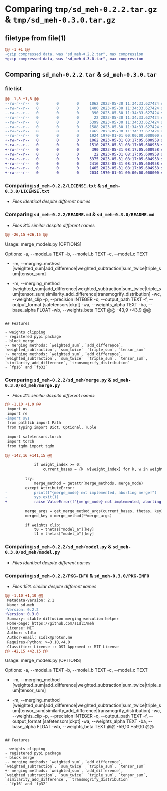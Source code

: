 # Comparing `tmp/sd_meh-0.2.2.tar.gz` & `tmp/sd_meh-0.3.0.tar.gz`

## filetype from file(1)

```diff
@@ -1 +1 @@
-gzip compressed data, was "sd_meh-0.2.2.tar", max compression
+gzip compressed data, was "sd_meh-0.3.0.tar", max compression
```

## Comparing `sd_meh-0.2.2.tar` & `sd_meh-0.3.0.tar`

### file list

```diff
@@ -1,8 +1,8 @@
--rw-r--r--   0        0        0     1062 2023-05-30 11:34:33.627424 sd_meh-0.2.2/LICENSE.txt
--rw-r--r--   0        0        0     1400 2023-05-30 11:34:33.627424 sd_meh-0.2.2/README.md
--rw-r--r--   0        0        0      390 2023-05-30 11:34:33.627424 sd_meh-0.2.2/pyproject.toml
--rw-r--r--   0        0        0       22 2023-05-30 11:34:33.627424 sd_meh-0.2.2/sd_meh/__init__.py
--rw-r--r--   0        0        0     5399 2023-05-30 11:34:33.627424 sd_meh-0.2.2/sd_meh/merge.py
--rw-r--r--   0        0        0     1588 2023-05-30 11:34:33.627424 sd_meh-0.2.2/sd_meh/merge_methods.py
--rw-r--r--   0        0        0     1465 2023-05-30 11:34:33.627424 sd_meh-0.2.2/sd_meh/model.py
--rw-r--r--   0        0        0     1924 1970-01-01 00:00:00.000000 sd_meh-0.2.2/PKG-INFO
+-rw-r--r--   0        0        0     1062 2023-05-31 08:17:05.600958 sd_meh-0.3.0/LICENSE.txt
+-rw-r--r--   0        0        0     1510 2023-05-31 08:17:05.600958 sd_meh-0.3.0/README.md
+-rw-r--r--   0        0        0      390 2023-05-31 08:17:05.600958 sd_meh-0.3.0/pyproject.toml
+-rw-r--r--   0        0        0       22 2023-05-31 08:17:05.600958 sd_meh-0.3.0/sd_meh/__init__.py
+-rw-r--r--   0        0        0     5375 2023-05-31 08:17:05.604958 sd_meh-0.3.0/sd_meh/merge.py
+-rw-r--r--   0        0        0     2416 2023-05-31 08:17:05.604958 sd_meh-0.3.0/sd_meh/merge_methods.py
+-rw-r--r--   0        0        0     1465 2023-05-31 08:17:05.604958 sd_meh-0.3.0/sd_meh/model.py
+-rw-r--r--   0        0        0     2034 1970-01-01 00:00:00.000000 sd_meh-0.3.0/PKG-INFO
```

### Comparing `sd_meh-0.2.2/LICENSE.txt` & `sd_meh-0.3.0/LICENSE.txt`

 * *Files identical despite different names*

### Comparing `sd_meh-0.2.2/README.md` & `sd_meh-0.3.0/README.md`

 * *Files 8% similar despite different names*

```diff
@@ -26,15 +26,15 @@
 ```
 Usage: merge_models.py [OPTIONS]
 
 Options:
   -a, --model_a TEXT
   -b, --model_b TEXT
   -c, --model_c TEXT
-  -m, --merging_method [weighted_sum|add_difference|weighted_subtraction|sum_twice|triple_sum|tensor_sum]
+  -m, --merging_method [weighted_sum|add_difference|weighted_subtraction|sum_twice|triple_sum|tensor_sum|similarity_add_difference|transmogrify_distribution]
   -wc, --weights_clip
   -p, --precision INTEGER
   -o, --output_path TEXT
   -f, --output_format [safetensors|ckpt]
   -wa, --weights_alpha TEXT
   -ba, --base_alpha FLOAT
   -wb, --weights_beta TEXT
@@ -43,9 +43,9 @@
 ```
 
 ## Features
 
 - weights clipping
 - registered pypi package
 - block merge
-- merging methods: `weighted_sum`, `add_difference`, `weighted_subtraction`, `sum_twice`, `triple_sum`, `tensor_sum`
+- merging methods: `weighted_sum`, `add_difference`, `weighted_subtraction`, `sum_twice`, `triple_sum`, `tensor_sum`, `similarity_add_difference`, `transmogrify_distribution`
 - `fp16` and `fp32`
```

### Comparing `sd_meh-0.2.2/sd_meh/merge.py` & `sd_meh-0.3.0/sd_meh/merge.py`

 * *Files 2% similar despite different names*

```diff
@@ -1,10 +1,9 @@
 import os
 import re
-import sys
 from pathlib import Path
 from typing import Dict, Optional, Tuple
 
 import safetensors.torch
 import torch
 from tqdm import tqdm
 
@@ -142,16 +141,15 @@
 
             if weight_index >= 0:
                 current_bases = {k: w[weight_index] for k, w in weights.items()}
 
         try:
             merge_method = getattr(merge_methods, merge_mode)
         except AttributeError:
-            print(f"{merge_mode} not implemented, aborting merge!")
-            sys.exit(1)
+            raise ValueError(f"{merge_mode} not implemented, aborting merge!")
 
         merge_args = get_merge_method_args(current_bases, thetas, key)
         merged_key = merge_method(**merge_args)
 
         if weights_clip:
             t0 = thetas["model_a"][key]
             t1 = thetas["model_b"][key]
```

### Comparing `sd_meh-0.2.2/sd_meh/model.py` & `sd_meh-0.3.0/sd_meh/model.py`

 * *Files identical despite different names*

### Comparing `sd_meh-0.2.2/PKG-INFO` & `sd_meh-0.3.0/PKG-INFO`

 * *Files 15% similar despite different names*

```diff
@@ -1,10 +1,10 @@
 Metadata-Version: 2.1
 Name: sd-meh
-Version: 0.2.2
+Version: 0.3.0
 Summary: stable diffusion merging execution helper
 Home-page: https://github.com/s1dlx/meh
 License: MIT
 Author: s1dlx
 Author-email: s1dlx@proton.me
 Requires-Python: >=3.10,<4.0
 Classifier: License :: OSI Approved :: MIT License
@@ -42,15 +42,15 @@
 ```
 Usage: merge_models.py [OPTIONS]
 
 Options:
   -a, --model_a TEXT
   -b, --model_b TEXT
   -c, --model_c TEXT
-  -m, --merging_method [weighted_sum|add_difference|weighted_subtraction|sum_twice|triple_sum|tensor_sum]
+  -m, --merging_method [weighted_sum|add_difference|weighted_subtraction|sum_twice|triple_sum|tensor_sum|similarity_add_difference|transmogrify_distribution]
   -wc, --weights_clip
   -p, --precision INTEGER
   -o, --output_path TEXT
   -f, --output_format [safetensors|ckpt]
   -wa, --weights_alpha TEXT
   -ba, --base_alpha FLOAT
   -wb, --weights_beta TEXT
@@ -59,10 +59,10 @@
 ```
 
 ## Features
 
 - weights clipping
 - registered pypi package
 - block merge
-- merging methods: `weighted_sum`, `add_difference`, `weighted_subtraction`, `sum_twice`, `triple_sum`, `tensor_sum`
+- merging methods: `weighted_sum`, `add_difference`, `weighted_subtraction`, `sum_twice`, `triple_sum`, `tensor_sum`, `similarity_add_difference`, `transmogrify_distribution`
 - `fp16` and `fp32`
```

